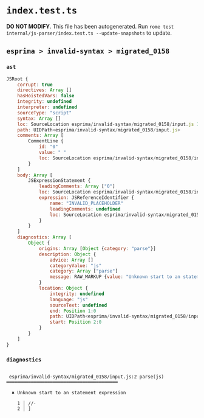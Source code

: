 # `index.test.ts`

**DO NOT MODIFY**. This file has been autogenerated. Run `rome test internal/js-parser/index.test.ts --update-snapshots` to update.

## `esprima > invalid-syntax > migrated_0158`

### `ast`

```javascript
JSRoot {
	corrupt: true
	directives: Array []
	hasHoistedVars: false
	integrity: undefined
	interpreter: undefined
	sourceType: "script"
	syntax: Array []
	loc: SourceLocation esprima/invalid-syntax/migrated_0158/input.js 1:0-3:0
	path: UIDPath<esprima/invalid-syntax/migrated_0158/input.js>
	comments: Array [
		CommentLine {
			id: "0"
			value: " "
			loc: SourceLocation esprima/invalid-syntax/migrated_0158/input.js 1:0-1:3
		}
	]
	body: Array [
		JSExpressionStatement {
			leadingComments: Array ["0"]
			loc: SourceLocation esprima/invalid-syntax/migrated_0158/input.js 2:0-2:1
			expression: JSReferenceIdentifier {
				name: "INVALID_PLACEHOLDER"
				leadingComments: undefined
				loc: SourceLocation esprima/invalid-syntax/migrated_0158/input.js 2:0-2:1
			}
		}
	]
	diagnostics: Array [
		Object {
			origins: Array [Object {category: "parse"}]
			description: Object {
				advice: Array []
				categoryValue: "js"
				category: Array ["parse"]
				message: RAW_MARKUP {value: "Unknown start to an statement expression"}
			}
			location: Object {
				integrity: undefined
				language: "js"
				sourceText: undefined
				end: Position 1:0
				path: UIDPath<esprima/invalid-syntax/migrated_0158/input.js>
				start: Position 2:0
			}
		}
	]
}
```

### `diagnostics`

```

 esprima/invalid-syntax/migrated_0158/input.js:2 parse(js) ━━━━━━━━━━━━━━━━━━━━━━━━━━━━━━━━━━━━━━━━━

  ✖ Unknown start to an statement expression

    1 │ //·
    2 │ ]


```
